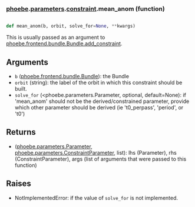 ### [phoebe](phoebe.md).[parameters](phoebe.parameters.md).[constraint](phoebe.parameters.constraint.md).mean_anom (function)


```py

def mean_anom(b, orbit, solve_for=None, **kwargs)

```



This is usually passed as an argument to
 [phoebe.frontend.bundle.Bundle.add_constraint](phoebe.frontend.bundle.Bundle.add_constraint.md).

Arguments
-----------
* `b` ([phoebe.frontend.bundle.Bundle](phoebe.frontend.bundle.Bundle.md)): the Bundle
* `orbit` (string): the label of the orbit in which this constraint should
    be built.
* `solve_for` (&lt;phoebe.parameters.Parameter, optional, default=None): if
    'mean_anom' should not be the derived/constrained parameter, provide which
    other parameter should be derived (ie 't0_perpass', 'period', or 't0')

Returns
----------
* ([phoebe.parameters.Parameter](phoebe.parameters.Parameter.md), [phoebe.parameters.ConstraintParameter](phoebe.parameters.ConstraintParameter.md), list):
    lhs (Parameter), rhs (ConstraintParameter), args (list of arguments
    that were passed to this function)

Raises
--------
* NotImplementedError: if the value of `solve_for` is not implemented.

